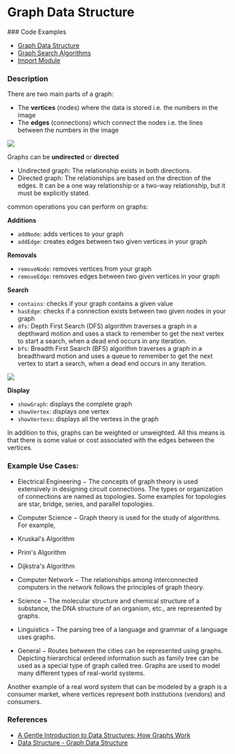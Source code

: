 # Graph Data Structure

### Code Examples

- [Graph Data Structure](./graph.module.js)
- [Graph Search Algorithms](./graph.search.js)
- [Import Module](./index.js)

### Description

There are two main parts of a graph:

- The **vertices** (nodes) where the data is stored i.e. the numbers in the image
- The **edges** (connections) which connect the nodes i.e. the lines between the numbers in the image

![](https://cdn-images-1.medium.com/max/600/0*cqxOTC4NOK62xow1.png)

Graphs can be **undirected** or **directed**

- Undirected graph: The relationship exists in both directions.
- Directed graph: The relationships are based on the direction of the edges. It can be a one way relationship or a two-way relationship, but it must be explicitly stated.

common operations you can perform on graphs:

**Additions**

- `addNode`: adds vertices to your graph
- `addEdge`: creates edges between two given vertices in your graph

**Removals**

- `removeNode`: removes vertices from your graph
- `removeEdge`: removes edges between two given vertices in your graph

**Search**

- `contains`: checks if your graph contains a given value
- `hasEdge`: checks if a connection exists between two given nodes in your graph
- `dfs`: Depth First Search (DFS) algorithm traverses a graph in a depthward motion and uses a stack to remember to get the next vertex to start a search, when a dead end occurs in any iteration.
- `bfs`: Breadth First Search (BFS) algorithm traverses a graph in a breadthward motion and uses a queue to remember to get the next vertex to start a search, when a dead end occurs in any iteration.

![](https://i2.wp.com/codingsec.net/wp-content/uploads/2016/03/dfs-bfs-codingsec.gif)

**Display**

- `showGraph`: displays the complete graph
- `showVertex`: displays one vertex
- `showVertexs`: displays all the vertexs in the graph

In addition to this, graphs can be weighted or unweighted. All this means is that there is some value or cost associated with the edges between the vertices.

### Example Use Cases:

- Electrical Engineering − The concepts of graph theory is used extensively in designing circuit connections. The types or organization of connections are named as topologies. Some examples for topologies are star, bridge, series, and parallel topologies.

- Computer Science − Graph theory is used for the study of algorithms. For example,

- Kruskal's Algorithm
- Prim's Algorithm
- Dijkstra's Algorithm

- Computer Network − The relationships among interconnected computers in the network follows the principles of graph theory.

- Science − The molecular structure and chemical structure of a substance, the DNA structure of an organism, etc., are represented by graphs.

- Linguistics − The parsing tree of a language and grammar of a language uses graphs.

- General − Routes between the cities can be represented using graphs. Depicting hierarchical ordered information such as family tree can be used as a special type of graph called tree.
  Graphs are used to model many different types of real-world systems.

Another example of a real word system that can be modeled by a graph is a consumer market, where vertices represent both institutions (vendors) and consumers.

### References

- [A Gentle Introduction to Data Structures: How Graphs Work](https://medium.freecodecamp.com/a-gentle-introduction-to-data-structures-how-graphs-work-a223d9ef8837#.ojpoqfcxa)
- [Data Structure - Graph Data Structure](https://www.tutorialspoint.com/data_structures_algorithms/graph_data_structure.htm)
